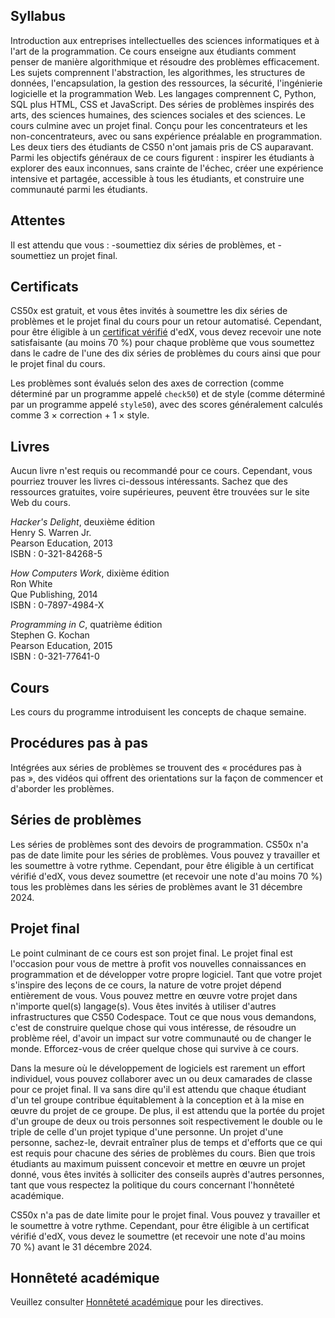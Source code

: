 ## Syllabus

Introduction aux entreprises intellectuelles des sciences informatiques et à l'art de la programmation. Ce cours enseigne aux étudiants comment penser de manière algorithmique et résoudre des problèmes efficacement. Les sujets comprennent l'abstraction, les algorithmes, les structures de données, l'encapsulation, la gestion des ressources, la sécurité, l'ingénierie logicielle et la programmation Web. Les langages comprennent C, Python, SQL plus HTML, CSS et JavaScript. Des séries de problèmes inspirés des arts, des sciences humaines, des sciences sociales et des sciences. Le cours culmine avec un projet final. Conçu pour les concentrateurs et les non-concentrateurs, avec ou sans expérience préalable en programmation. Les deux tiers des étudiants de CS50 n'ont jamais pris de CS auparavant. Parmi les objectifs généraux de ce cours figurent : inspirer les étudiants à explorer des eaux inconnues, sans crainte de l'échec, créer une expérience intensive et partagée, accessible à tous les étudiants, et construire une communauté parmi les étudiants.

## Attentes

Il est attendu que vous :
-soumettiez dix séries de problèmes, et
-soumettiez un projet final.

## Certificats

CS50x est gratuit, et vous êtes invités à soumettre les dix séries de problèmes et le projet final du cours pour un retour automatisé. Cependant, pour être éligible à un [certificat vérifié](https://www.edx.org/verified-certificate) d'edX, vous devez recevoir une note satisfaisante (au moins 70 %) pour chaque problème que vous soumettez dans le cadre de l'une des dix séries de problèmes du cours ainsi que pour le projet final du cours.

Les problèmes sont évalués selon des axes de correction (comme déterminé par un programme appelé `check50`) et de style (comme déterminé par un programme appelé `style50`), avec des scores généralement calculés comme 3 × correction + 1 × style.

## Livres

Aucun livre n'est requis ou recommandé pour ce cours. Cependant, vous pourriez trouver les livres ci-dessous intéressants. Sachez que des ressources gratuites, voire supérieures, peuvent être trouvées sur le site Web du cours.

_Hacker's Delight_, deuxième édition  
Henry S. Warren Jr.  
Pearson Education, 2013  
ISBN : 0-321-84268-5

_How Computers Work_, dixième édition  
Ron White  
Que Publishing, 2014  
ISBN : 0-7897-4984-X

_Programming in C_, quatrième édition  
Stephen G. Kochan  
Pearson Education, 2015  
ISBN : 0-321-77641-0

## Cours

Les cours du programme introduisent les concepts de chaque semaine.

## Procédures pas à pas

Intégrées aux séries de problèmes se trouvent des « procédures pas à pas », des vidéos qui offrent des orientations sur la façon de commencer et d'aborder les problèmes.

## Séries de problèmes

Les séries de problèmes sont des devoirs de programmation. CS50x n'a pas de date limite pour les séries de problèmes. Vous pouvez y travailler et les soumettre à votre rythme. Cependant, pour être éligible à un certificat vérifié d'edX, vous devez soumettre (et recevoir une note d'au moins 70 %) tous les problèmes dans les séries de problèmes avant le 31 décembre 2024.

## Projet final

Le point culminant de ce cours est son projet final. Le projet final est l'occasion pour vous de mettre à profit vos nouvelles connaissances en programmation et de développer votre propre logiciel. Tant que votre projet s'inspire des leçons de ce cours, la nature de votre projet dépend entièrement de vous. Vous pouvez mettre en œuvre votre projet dans n'importe quel(s) langage(s). Vous êtes invités à utiliser d'autres infrastructures que CS50 Codespace. Tout ce que nous vous demandons, c'est de construire quelque chose qui vous intéresse, de résoudre un problème réel, d'avoir un impact sur votre communauté ou de changer le monde. Efforcez-vous de créer quelque chose qui survive à ce cours.

Dans la mesure où le développement de logiciels est rarement un effort individuel, vous pouvez collaborer avec un ou deux camarades de classe pour ce projet final. Il va sans dire qu'il est attendu que chaque étudiant d'un tel groupe contribue équitablement à la conception et à la mise en œuvre du projet de ce groupe. De plus, il est attendu que la portée du projet d'un groupe de deux ou trois personnes soit respectivement le double ou le triple de celle d'un projet typique d'une personne. Un projet d'une personne, sachez-le, devrait entraîner plus de temps et d'efforts que ce qui est requis pour chacune des séries de problèmes du cours. Bien que trois étudiants au maximum puissent concevoir et mettre en œuvre un projet donné, vous êtes invités à solliciter des conseils auprès d'autres personnes, tant que vous respectez la politique du cours concernant l'honnêteté académique.

CS50x n'a pas de date limite pour le projet final. Vous pouvez y travailler et le soumettre à votre rythme. Cependant, pour être éligible à un certificat vérifié d'edX, vous devez le soumettre (et recevoir une note d'au moins 70 %) avant le 31 décembre 2024.

## Honnêteté académique

Veuillez consulter [Honnêteté académique](../honesty/) pour les directives.
